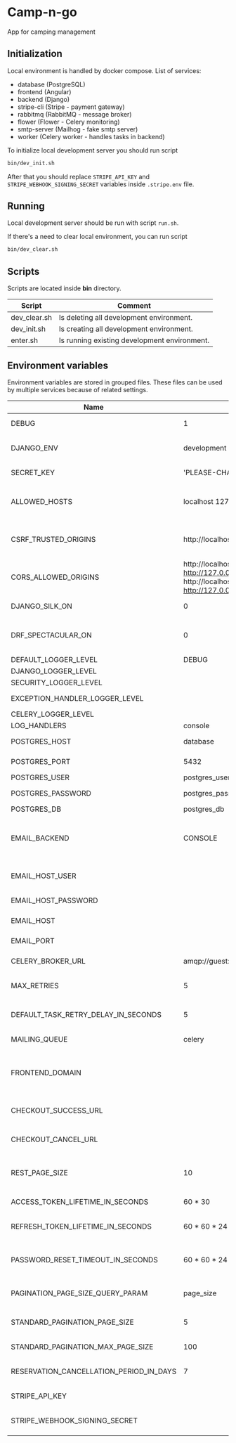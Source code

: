 # Camp-n-go
App for camping management

## Initialization 
Local environment is handled by docker compose. 
List of services:
- database (PostgreSQL)
- frontend (Angular)
- backend (Django)
- stripe-cli (Stripe - payment gateway)
- rabbitmq (RabbitMQ - message broker)
- flower (Flower - Celery monitoring)
- smtp-server (Mailhog - fake smtp server)
- worker (Celery worker - handles tasks in backend)

To initialize local development server you should run script 
```bash
bin/dev_init.sh
```

After that you should replace `STRIPE_API_KEY` and `STRIPE_WEBHOOK_SIGNING_SECRET` variables 
inside `.stripe.env` file.

## Running 
Local development server should be run with script `run.sh`.

If there's a need to clear local environment, you can run script 
```bash
bin/dev_clear.sh
```

## Scripts
Scripts are located inside **bin** directory.


| Script                      | Comment                                      |
|-----------------------------|----------------------------------------------|
| dev_clear.sh                | Is deleting all development environment.     |
| dev_init.sh                 | Is creating all development environment.     |
| enter.sh                    | Is running existing development environment. |

## Environment variables
Environment variables are stored in grouped files. 
These files can be used by multiple services because of related settings.

| Name                                    | Default                                                                                 | Description                                                                                                      |
|-----------------------------------------|-----------------------------------------------------------------------------------------|------------------------------------------------------------------------------------------------------------------|
| DEBUG                                   | 1                                                                                       | Sets the DEBUG variable - 0 or 1                                                                                 |
| DJANGO_ENV                              | development                                                                             | Sets the DJANGO_ENV variable - development or production                                                         |
| SECRET_KEY                              | 'PLEASE-CHANGE-THIS'                                                                    | Sets the SECRET_KEY variable                                                                                     |
| ALLOWED_HOSTS                           | localhost 127.0.0.1 [::1]                                                               | Sets the ALLOWED_HOSTS variable - splitted by space                                                              |
| CSRF_TRUSTED_ORIGINS                    | http://localhost http://127.0.0.1                                                       | Sets the CSRF_TRUSTED_ORIGINS variable - splitted by space                                                       |
| CORS_ALLOWED_ORIGINS                    | http://localhost:8000 http://127.0.0.1:8000 http://localhost:4200 http://127.0.0.1:4200 | Sets the CORS_ALLOWED_ORIGINS variable - splitted by space                                                       |
| DJANGO_SILK_ON                          | 0                                                                                       | Adds django-silk features to the project                                                                         |
| DRF_SPECTACULAR_ON                      | 0                                                                                       | Adds Django REST Framework Spectacular (OpenAPI 3 schema docs with SwaggerUI)                                    |
| DEFAULT_LOGGER_LEVEL                    | DEBUG                                                                                   | Sets default logging level                                                                                       |
| DJANGO_LOGGER_LEVEL                     |                                                                                         | Sets django logging level                                                                                        |
| SECURITY_LOGGER_LEVEL                   |                                                                                         | Sets security logging level                                                                                      |
| EXCEPTION_HANDLER_LOGGER_LEVEL          |                                                                                         | Sets exception handler logging level                                                                             |
| CELERY_LOGGER_LEVEL                     |                                                                                         | Sets celery logging level                                                                                        |
| LOG_HANDLERS                            | console                                                                                 | Sets handlers for logger                                                                                         |
| POSTGRES_HOST                           | database                                                                                | Sets the POSTGRES_HOST                                                                                           |
| POSTGRES_PORT                           | 5432                                                                                    | Sets the POSTGRES_PORT                                                                                           |
| POSTGRES_USER                           | postgres_user                                                                           | Sets the POSTGRES_USER                                                                                           |
| POSTGRES_PASSWORD                       | postgres_password                                                                       | Sets the POSTGRES_PASSWORD                                                                                       |
| POSTGRES_DB                             | postgres_db                                                                             | Sets the POSTGRES_DB                                                                                             |
| EMAIL_BACKEND                           | CONSOLE                                                                                 | The string mapping for django email backend (possible options: SMTP, CONSOLE, FILE, IN_MEMORY, DUMMY).           |
| EMAIL_HOST_USER                         |                                                                                         | The e-mail used for mailing system as the sender.                                                                |
| EMAIL_HOST_PASSWORD                     |                                                                                         | The password for the email host user.                                                                            |
| EMAIL_HOST                              |                                                                                         | The host address used for mailing system.                                                                        |
| EMAIL_PORT                              |                                                                                         | The host port used for mailing system.                                                                           |
| CELERY_BROKER_URL                       | amqp://guest:guest@rabbitmq:5672/                                                       | The URL of message broker used by Celery.                                                                        |
| MAX_RETRIES                             | 5                                                                                       | The number of maximal Celery task retries when it fails.                                                         |
| DEFAULT_TASK_RETRY_DELAY_IN_SECONDS     | 5                                                                                       | The value of delay (in seconds) for Celery task to retry.                                                        |
| MAILING_QUEUE                           | celery                                                                                  | The name of the queue used for mailing tasks.                                                                    |
| FRONTEND_DOMAIN                         |                                                                                         | The domain used by frontend application. It is used for creating backend matching URLs for frontend application. |
| CHECKOUT_SUCCESS_URL                    |                                                                                         | The URL used by frontend application to handle successful payment.                                               |
| CHECKOUT_CANCEL_URL                     |                                                                                         | The URL used by frontend application to handle cancelled payment.                                                |
| REST_PAGE_SIZE                          | 10                                                                                      | The number of items returned by REST API (where pagination is used).                                             |
| ACCESS_TOKEN_LIFETIME_IN_SECONDS        | 60 * 30                                                                                 | The Access Token lifetime value (in seconds).                                                                    |
| REFRESH_TOKEN_LIFETIME_IN_SECONDS       | 60 * 60 * 24                                                                            | The Refresh Token lifetime value (in seconds).                                                                   |
| PASSWORD_RESET_TIMEOUT_IN_SECONDS       | 60 * 60 * 24                                                                            | The Password Reset Token lifetime value (in seconds). Affects also the Email Verification Token.                 |
| PAGINATION_PAGE_SIZE_QUERY_PARAM        | page_size                                                                               | The query param name for pagination of list views page size.                                                     |
| STANDARD_PAGINATION_PAGE_SIZE           | 5                                                                                       | The value for minimal and default standard page size.                                                            |
| STANDARD_PAGINATION_MAX_PAGE_SIZE       | 100                                                                                     | The value for maximal standard page size.                                                                        |
| RESERVATION_CANCELLATION_PERIOD_IN_DAYS | 7                                                                                       | The value of reservation cancellation period (in days).                                                          |
| STRIPE_API_KEY                          |                                                                                         | API key used for payment gateway (Stripe CLi).                                                                   |
| STRIPE_WEBHOOK_SIGNING_SECRET           |                                                                                         | Signing secret used for validating Stripe payment webhook requests.                                              |
